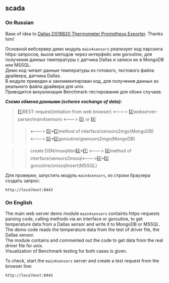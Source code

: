 ## scada
### On Russian

Base of idea to [Dallas DS18B20 Thermometer Prometheus Exporter](https://github.com/samkalnins/ds18b20-prometheus-exporter). Thanks him!

Основной вебсервер демо модуль `main4sensors` реализует код парсинга https-запросов, вызов методов через интерфейс или goroutine, для получения данных температуры с датчика Dallas и записи их в MongoDB или MSSQL.   
Демо код читает данные температуры из готового, тестового файла драйвера, датчика Dallas.  
В модуле приведен и закомментирован код, для получения данных из реального файла драйвера для unix.   
Приводится визуализация Benchmark-тестирования для обоих случаев. 
 

***Схема обмена данными (scheme exchange of data):***

>:one:REST-request(imitation from web browser) <---> :two:webserver-parser/main4sensors <---> :three: or :four:    
>><---> :three::black_small_square::one:method of interface/sensors2mgo(MongoDB)    
<---> :three::black_small_square::two:goroutine/gsensors2mgo(MongoDB)

>>create DSN/mssqldsn:four::black_small_square::one: <---> :four:method of interface/sensors2mssql<--->:four::black_small_square::two:	goroutine/smssqlinsert(MSSQL)  			

Для проверки, запустить модуль `main4sensors`, из строки браузера создать запрос:

	http://localhost:8443



### On English

The main web server demo module `main4sensors` containts https-requests parsing code, calling methods via an interface or goroutine, to get temperature data from a Dallas sensor and write it to MongoDB or MSSQL.  
The demo code reads the temperature data from the test of driver file, the Dallas sensor.  
The module contains and commented out the code to get data from the real driver file for unix.  
Visualization of Benchmark testing for both cases is given.

To check, start the `main4sensors` server and create a test request from the browser line: 

	http://localhost:8443
